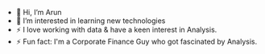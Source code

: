 - 👋 Hi, I’m Arun
- 👀 I’m interested in learning new technologies
- ⚡  I love working with data & have a keen interest in Analysis.
- ⚡ Fun fact: I'm a Corporate Finance Guy who got fascinated by Analysis.

